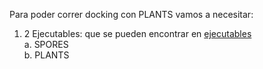 Para poder correr docking con PLANTS vamos a necesitar: <br>
1. 2 Ejecutables: que se pueden encontrar en [ejecutables](PL_Pipeline/Ejecutables)<br>
  a. SPORES <br>
  b. PLANTS <br>
  
